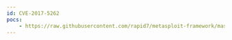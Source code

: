 ```yaml
---
id: CVE-2017-5262
pocs:
    - https://raw.githubusercontent.com/rapid7/metasploit-framework/master/modules/auxiliary/scanner/snmp/cnpilot_r_snmp_loot.rb
---
```

